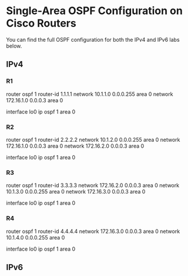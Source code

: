 # Single-Area OSPF Configuration on Cisco Routers
You can find the full OSPF configuration for both the IPv4 and IPv6 labs below.

## IPv4

### R1
router ospf 1
router-id 1.1.1.1
network 10.1.1.0 0.0.0.255 area 0
network 172.16.1.0 0.0.0.3 area 0

interface lo0
ip ospf 1 area 0

### R2
router ospf 1
router-id 2.2.2.2
network 10.1.2.0 0.0.0.255 area 0
network 172.16.1.0 0.0.0.3 area 0
network 172.16.2.0 0.0.0.3 area 0

interface lo0
ip ospf 1 area 0

### R3
router ospf 1
router-id 3.3.3.3
network 172.16.2.0 0.0.0.3 area 0
network 10.1.3.0 0.0.0.255 area 0
network 172.16.3.0 0.0.0.3 area 0

interface lo0
ip ospf 1 area 0

### R4
router ospf 1
router-id 4.4.4.4
network 172.16.3.0 0.0.0.3 area 0
network 10.1.4.0 0.0.0.255 area 0

interface lo0
ip ospf 1 area 0

## IPv6

